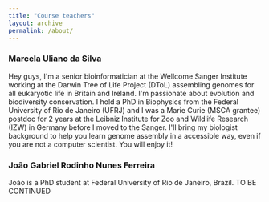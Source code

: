 ```yaml
---
title: "Course teachers"
layout: archive
permalink: /about/
---
```


### Marcela Uliano da Silva  

Hey guys, I'm a senior bioinformatician at the Wellcome Sanger Institute working at the Darwin Tree of Life Project (DToL) assembling genomes for all eukaryotic life in Britain and Ireland. I'm passionate about evolution and biodiversity conservation. I hold a PhD in Biophysics from the Federal University of Rio de Janeiro (UFRJ) and I was a Marie Curie (MSCA grantee) postdoc for 2 years at the Leibniz Institute for Zoo and Wildlife Research (IZW) in Germany before I moved to the Sanger. I'll bring my biologist background to help you learn genome assembly in a accessible way, even if you are not a computer scientist. You will enjoy it! 

### João Gabriel Rodinho Nunes Ferreira

João is a PhD student at Federal University of Rio de Janeiro, Brazil. TO BE CONTINUED
